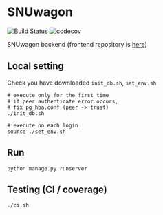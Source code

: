 # SNUwagon

[![Build Status](https://travis-ci.org/SNUWagon/SNUwagon-back.svg?branch=master)](https://travis-ci.org/SNUWagon/SNUwagon-back)  [![codecov](https://codecov.io/gh/SNUWagon/SNUwagon-back/branch/master/graph/badge.svg)](https://codecov.io/gh/SNUWagon/SNUwagon-back)



SNUwagon backend (frontend repository is [here](https://github.com/SNUWagon/SNUwagon-front))

## Local setting

Check you have downloaded `init_db.sh`, `set_env.sh`

```
# execute only for the first time
# if peer authenticate error occurs,
# fix pg_hba.conf (peer -> trust)
./init_db.sh

# execute on each login
source ./set_env.sh
```

## Run

```
python manage.py runserver
```

## Testing (CI / coverage)

```
./ci.sh
```

